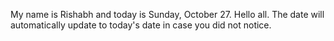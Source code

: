 My name is Rishabh and today is Sunday, October 27. Hello all. The date will automatically update to today's date in case you did not notice.
